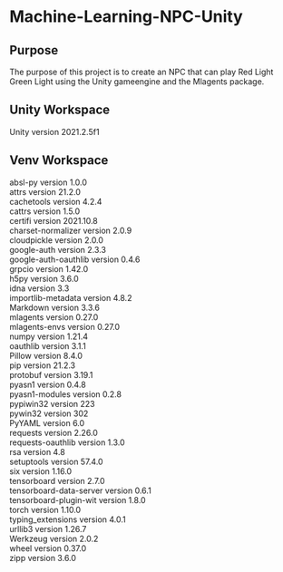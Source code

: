 # Machine-Learning-NPC-Unity

## Purpose

The purpose of this project is to create an NPC that can play Red Light Green Light using the Unity gameengine and the Mlagents package.

## Unity Workspace
Unity version 2021.2.5f1


## Venv Workspace

absl-py                version 1.0.0<br/>
attrs                  version 21.2.0<br/>
cachetools             version 4.2.4<br/>
cattrs                 version 1.5.0<br/>
certifi                version 2021.10.8<br/>
charset-normalizer     version 2.0.9<br/>
cloudpickle             version 2.0.0<br/>
google-auth             version 2.3.3<br/>
google-auth-oauthlib    version 0.4.6<br/>
grpcio                  version 1.42.0<br/>
h5py                    version 3.6.0<br/>
idna                    version 3.3<br/>
importlib-metadata      version 4.8.2<br/>
Markdown                version 3.3.6<br/>
mlagents                version 0.27.0<br/>
mlagents-envs           version 0.27.0<br/>
numpy                   version 1.21.4<br/>
oauthlib                version 3.1.1<br/>
Pillow                  version 8.4.0<br/>
pip                     version 21.2.3<br/>
protobuf                version 3.19.1<br/>
pyasn1                  version 0.4.8<br/>
pyasn1-modules          version 0.2.8<br/>
pypiwin32               version 223<br/>
pywin32                 version 302<br/>
PyYAML                  version 6.0<br/>
requests                version 2.26.0<br/>
requests-oauthlib       version 1.3.0<br/>
rsa                     version 4.8<br/>
setuptools              version 57.4.0<br/>
six                     version 1.16.0<br/>
tensorboard             version 2.7.0<br/>
tensorboard-data-server version 0.6.1<br/>
tensorboard-plugin-wit  version 1.8.0<br/>
torch                   version 1.10.0<br/>
typing_extensions       version 4.0.1<br/>
urllib3                 version 1.26.7<br/>
Werkzeug                version 2.0.2<br/>
wheel                   version 0.37.0<br/>
zipp                    version 3.6.0<br/>
